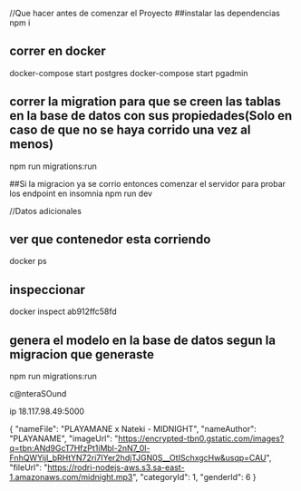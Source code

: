//Que hacer antes de comenzar el Proyecto
##instalar las dependencias
npm i

## correr en docker
 docker-compose start postgres
 docker-compose start pgadmin

## correr la migration para que se creen las tablas en la base de datos con sus propiedades(Solo en caso de que no se haya corrido una vez al menos)
 npm run migrations:run

##Si la migracion ya se corrio entonces comenzar el servidor para probar los endpoint en insomnia
 npm run dev


//Datos adicionales
## ver que contenedor esta corriendo
docker ps

## inspeccionar 
docker inspect ab912ffc58fd

## genera el modelo en la base de datos segun la migracion que generaste
 npm run migrations:run

c@nteraSOund

ip
18.117.98.49:5000

{
		"nameFile": "PLAYAMANE x Nateki - MIDNIGHT",
		"nameAuthor": "PLAYANAME",
		"imageUrl": "https://encrypted-tbn0.gstatic.com/images?q=tbn:ANd9GcT7HfzPt1iMbl-2nN7_0l-FnhQWYijI_bRHtYN72ri7IYer2hdjTJGN0S__OtISchxgcHw&usqp=CAU",
		"fileUrl": "https://rodri-nodejs-aws.s3.sa-east-1.amazonaws.com/midnight.mp3",
		"categoryId": 1,
		"genderId": 6
	} 
